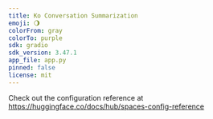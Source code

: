```yaml
---
title: Ko Conversation Summarization
emoji: 🌖
colorFrom: gray
colorTo: purple
sdk: gradio
sdk_version: 3.47.1
app_file: app.py
pinned: false
license: mit
---
```


Check out the configuration reference at https://huggingface.co/docs/hub/spaces-config-reference
